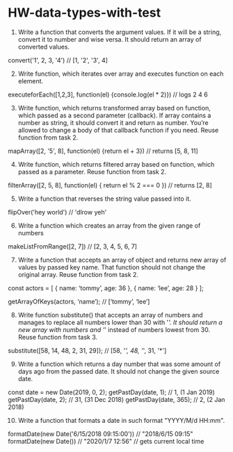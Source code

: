 # HW-data-types-with-test

1. Write a function that converts the argument values. If it will be a string, convert it to number and wise versa. It should return an array of converted values.

convert('1', 2, 3, '4') // [1, '2', '3', 4]

2. Write function, which iterates over array and executes function on each element.

executeforEach([1,2,3], function(el) {console.log(el * 2)}) // logs 2 4 6

3. Write function, which returns transformed array based on function, which passed as a second parameter (callback). If array contains a number as string, it should convert it and return as number. You’re allowed to change a body of that callback function if you need. Reuse function from task 2.

mapArray([2, '5', 8], function(el) {return el + 3}) // returns [5, 8, 11]

4. Write function, which returns filtered array based on function, which passed as a parameter. Reuse function from task 2.

filterArray([2, 5, 8], function(el) { return el % 2 === 0 }) 
// returns [2, 8]

5. Write a function that reverses the string value passed into it.
 
flipOver('hey world') // 'dlrow yeh'

6. Write a function which creates an array from the given range of numbers
 
makeListFromRange([2, 7]) // [2, 3, 4, 5, 6, 7]

7. Write a function that accepts an array of object and returns new array of values by passed key name.
That function should not change the original array. Reuse function from task 2. 
 
const actors = [
  { name: ‘tommy’, age: 36 },
  { name: ‘lee’, age: 28 }
];
 
getArrayOfKeys(actors, ‘name’); // [‘tommy’, ‘lee’]

8. Write function substitute() that accepts an array of numbers and manages to replace all numbers lower than 30 with '*'. It should return a new array with numbers and '*' instead of numbers lowest from 30. Reuse function from task 3.

substitute([58, 14, 48, 2, 31, 29]); // [58, '*', 48, '*', 31, '*']

9. Write a function which returns a day number that was some amount of days ago from the passed date.
It should not change the given source date.
 
const date = new Date(2019, 0, 2);
getPastDay(date, 1); // 1, (1 Jan 2019)
getPastDay(date, 2); // 31, (31 Dec 2018)
getPastDay(date, 365); // 2, (2 Jan 2018)

10. Write a function that formats a date in such format "YYYY/M/d HH:mm".

formatDate(new Date('6/15/2018 09:15:00')) // "2018/6/15 09:15"
formatDate(new Date()) // "2020/1/7 12:56" // gets current local time
